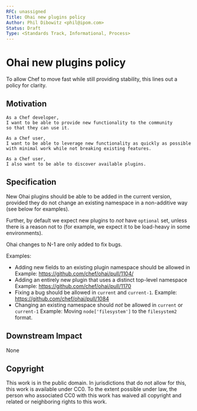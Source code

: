 ```yaml
---
RFC: unassigned
Title: Ohai new plugins policy
Author: Phil Dibowitz <phil@ipom.com>
Status: Draft
Type: <Standards Track, Informational, Process>
---
```


# Ohai new plugins policy

To allow Chef to move fast while still providing stability, this lines out a
policy for clarity.

## Motivation

    As a Chef developer,
    I want to be able to provide new functionality to the community
    so that they can use it.

    As a Chef user,
    I want to be able to leverage new functionality as quickly as possible
    with minimal work while not breaking existing features.
    
    As a Chef user,
    I also want to be able to discover available plugins.

## Specification

New Ohai plugins should be able to be added in the current version, provided
they do not change an existing namespace in a non-additive way (see below for
examples).

Further, by default we expect new plugins to *not* have `optional` set, unless
there is a reason not to (for example, we expect it to be load-heavy in some
environments).

Ohai changes to N-1 are only added to fix bugs.

Examples:

* Adding new fields to an existing plugin namespace should be allowed in
  Example: https://github.com/chef/ohai/pull/1104/
* Adding an entirely new plugin that uses a distinct top-level namespace
  Example: https://github.com/chef/ohai/pull/1170
* Fixing a bug should be allowed in `current` and `current-1`.
  Example: https://github.com/chef/ohai/pull/1084
* Changing an existing namespace should *not* be allowed in `current` or
  `current-1`
  Example: Moving `node['filesystem']` to the `filesystem2` format.

## Downstream Impact

None

## Copyright

This work is in the public domain. In jurisdictions that do not allow for this,
this work is available under CC0. To the extent possible under law, the person
who associated CC0 with this work has waived all copyright and related or
neighboring rights to this work.

